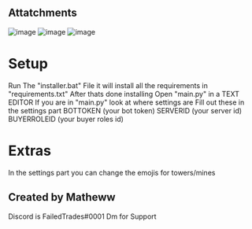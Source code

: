 ## Attatchments
![image](https://user-images.githubusercontent.com/112899052/205460675-819237a8-1804-4d71-90fb-6b8ba05757ff.png) ![image](https://user-images.githubusercontent.com/112899052/205461391-67e8dcd8-e9d8-4051-a2c5-e6e6eebf1ba2.png)
![image](https://user-images.githubusercontent.com/112899052/205461352-5e5daa11-c002-4535-88ec-be313aa5c63f.png)



# Setup
  Run The "installer.bat" File it will install all the requirements in "requirements.txt"
  After thats done installing Open "main.py" in a TEXT EDITOR
  If you are in "main.py" look at where settings are
  Fill out these in the settings part
  BOTTOKEN (your bot token)
  SERVERID (your server id)
  BUYERROLEID (your buyer roles id)

# Extras
 In the settings part you can change the emojis for towers/mines

## Created by Matheww
 Discord is FailedTrades#0001
 Dm for Support
